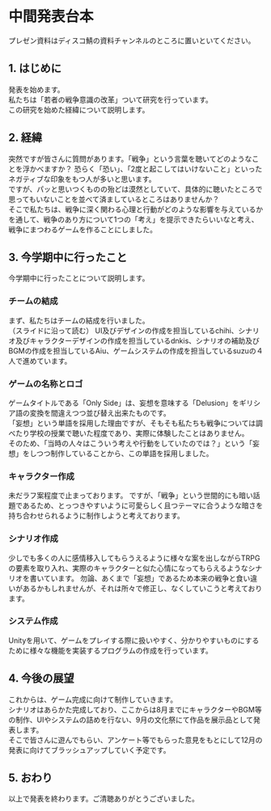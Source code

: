 # 中間発表台本

プレゼン資料はディスコ鯖の資料チャンネルのところに置いといてください。  

## 1. はじめに

発表を始めます。  
私たちは「若者の戦争意識の改革」ついて研究を行っています。  
この研究を始めた経緯について説明します。  

## 2. 経緯

突然ですが皆さんに質問があります。「戦争」という言葉を聴いてどのようなことを浮かべますか？  恐らく「恐い」、「2度と起こしてはいけないこと」といったネガティブな印象をもつ人が多いと思います。  
ですが、パッと思いつくものの殆どは漠然としていて、具体的に聴いたところで思ってもいないことを並べて済ましているところはありませんか？  
そこで私たちは、戦争に深く関わる心理と行動がどのような影響を与えているかを通して、戦争のあり方について1つの「考え」を提示できたらいいなと考え、戦争にまつわるゲームを作ることにしました。  

## 3. 今学期中に行ったこと

今学期中に行ったことについて説明します。

### チームの結成

まず、私たちはチームの結成を行いました。  
（スライドに沿って読む）
UI及びデザインの作成を担当しているchihi、シナリオ及びキャラクターデザインの作成を担当しているdnkis、シナリオの補助及びBGMの作成を担当しているAiu、ゲームシステムの作成を担当しているsuzuの４人で進めています。

### ゲームの名称とロゴ

ゲームタイトルである「Only Side」は、妄想を意味する「Delusion」をギリシア語の変換を間違えつつ並び替え出来たものです。  
「妄想」という単語を採用した理由ですが、そもそも私たちも戦争については調べたり学校の授業で聴いた程度であり、実際に体験したことはありません。  
そのため、「当時の人々はこういう考えや行動をしていたのでは？」という「妄想」をしつつ制作していることから、この単語を採用しました。  

### キャラクター作成

未だラフ案程度で止まっております。
ですが、「戦争」という世間的にも暗い話題であるため、とっつきやすいように可愛らしく且つテーマに合うような暗さを持ち合わせられるように制作しようと考えております。

### シナリオ作成

少しでも多くの人に感情移入してもらうえるように様々な案を出しながらTRPGの要素を取り入れ、実際のキャラクターと似た心情になってもらえるようなシナリオを書いています。
勿論、あくまで「妄想」であるため本来の戦争と食い違いがあるかもしれませんが、それは所々で修正し、なくしていこうと考えております。

### システム作成

Unityを用いて、ゲームをプレイする際に扱いやすく、分かりやすいものにするために様々な機能を実装するプログラムの作成を行っています。

## 4. 今後の展望

これからは、ゲーム完成に向けて制作していきます。  
シナリオはあらかた完成しており、ここからは8月までにキャラクターやBGM等の制作、UIやシステムの詰めを行ない、9月の文化祭にて作品を展示品として発表します。  
そこで皆さんに遊んでもらい、アンケート等でもらった意見をもとにして12月の発表に向けてブラッシュアップしていく予定です。  

## 5. おわり

以上で発表を終わります。ご清聴ありがとうございました。
